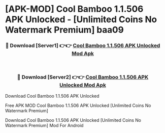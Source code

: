 # [APK-MOD] Cool Bamboo 1.1.506 APK Unlocked - [Unlimited Coins No Watermark Premium] baa09



<div align="center">
<h3>🔴 Download [Server1] 👉👉 <a href="https://momento.my/?title=Cool_Bamboo_1.1.506_APK_Unlocked">Cool Bamboo 1.1.506 APK Unlocked Mod Apk</a></h3><br>

<h3>🔴 Download [Server2] 👉👉 <a href="https://momento.my/?title=Cool_Bamboo_1.1.506_APK_Unlocked">Cool Bamboo 1.1.506 APK Unlocked Mod Apk</a></h3>
</div>



Download Cool Bamboo 1.1.506 APK Unlocked 

Free APK MOD Cool Bamboo 1.1.506 APK Unlocked [Unlimited Coins No Watermark Premium]

Download Cool Bamboo 1.1.506 APK Unlocked [Unlimited Coins No Watermark Premium] Mod For Android
